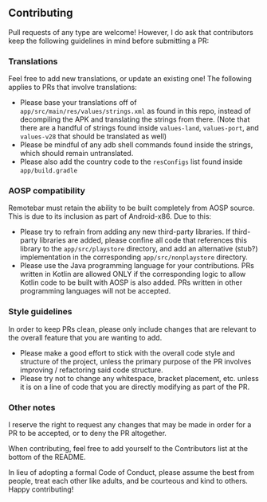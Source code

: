 ## Contributing

Pull requests of any type are welcome!  However, I do ask that contributors keep the following guidelines in mind before submitting a PR:

### Translations

Feel free to add new translations, or update an existing one!  The following applies to PRs that involve translations:

* Please base your translations off of `app/src/main/res/values/strings.xml` as found in this repo, instead of decompiling the APK and translating the strings from there.  (Note that there are a handful of strings found inside `values-land`, `values-port`, and `values-v28` that should be translated as well)
* Please be mindful of any adb shell commands found inside the strings, which should remain untranslated.
* Please also add the country code to the `resConfigs` list found inside `app/build.gradle`

### AOSP compatibility

Remotebar must retain the ability to be built completely from AOSP source.  This is due to its inclusion as part of Android-x86.  Due to this:

* Please try to refrain from adding any new third-party libraries.  If third-party libraries are added, please confine all code that references this library to the `app/src/playstore` directory, and add an alternative (stub?) implementation in the corresponding `app/src/nonplaystore` directory. 
* Please use the Java programming language for your contributions.  PRs written in Kotlin are allowed ONLY if the corresponding logic to allow Kotlin code to be built with AOSP is also added.  PRs written in other programming languages will not be accepted.

### Style guidelines

In order to keep PRs clean, please only include changes that are relevant to the overall feature that you are wanting to add.

* Please make a good effort to stick with the overall code style and structure of the project, unless the primary purpose of the PR involves improving / refactoring said code structure.
* Please try not to change any whitespace, bracket placement, etc. unless it is on a line of code that you are directly modifying as part of the PR.

### Other notes

I reserve the right to request any changes that may be made in order for a PR to be accepted, or to deny the PR altogether.

When contributing, feel free to add yourself to the Contributors list at the bottom of the README.

In lieu of adopting a formal Code of Conduct, please assume the best from people, treat each other like adults, and be courteous and kind to others.  Happy contributing!
